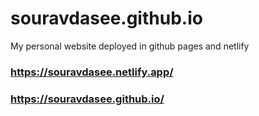 # souravdasee.github.io
My personal website deployed in github pages and netlify 
### https://souravdasee.netlify.app/
### https://souravdasee.github.io/
